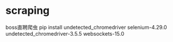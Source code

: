# scraping
boss直聘爬虫
pip install undetected_chromedriver
selenium-4.29.0 undetected_chromedriver-3.5.5 websockets-15.0

